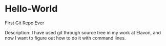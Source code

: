 Hello-World
===========

First Git Repo Ever


Description:
I have used git through source tree in my work at Elavon, and now I want to figure out how to do it with command lines.
